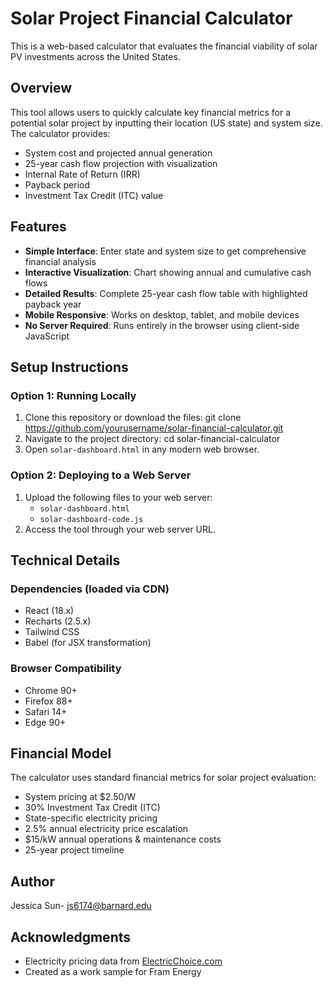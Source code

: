 

# Solar Project Financial Calculator

This is a web-based calculator that evaluates the financial viability of solar PV investments across the United States.


## Overview

This tool allows users to quickly calculate key financial metrics for a potential solar project by inputting their location (US state) and system size. The calculator provides:

- System cost and projected annual generation
- 25-year cash flow projection with visualization
- Internal Rate of Return (IRR)
- Payback period
- Investment Tax Credit (ITC) value

## Features

- **Simple Interface**: Enter state and system size to get comprehensive financial analysis
- **Interactive Visualization**: Chart showing annual and cumulative cash flows
- **Detailed Results**: Complete 25-year cash flow table with highlighted payback year
- **Mobile Responsive**: Works on desktop, tablet, and mobile devices
- **No Server Required**: Runs entirely in the browser using client-side JavaScript

## Setup Instructions

### Option 1: Running Locally

1. Clone this repository or download the files:
   git clone https://github.com/yourusername/solar-financial-calculator.git
2. Navigate to the project directory:
   cd solar-financial-calculator
3. Open `solar-dashboard.html` in any modern web browser.

### Option 2: Deploying to a Web Server

1. Upload the following files to your web server:
   - `solar-dashboard.html`
   - `solar-dashboard-code.js`
2. Access the tool through your web server URL.

## Technical Details

### Dependencies (loaded via CDN)
- React (18.x)
- Recharts (2.5.x)
- Tailwind CSS
- Babel (for JSX transformation)

### Browser Compatibility
- Chrome 90+
- Firefox 88+
- Safari 14+
- Edge 90+

## Financial Model

The calculator uses standard financial metrics for solar project evaluation:
- System pricing at $2.50/W
- 30% Investment Tax Credit (ITC)
- State-specific electricity pricing
- 2.5% annual electricity price escalation
- $15/kW annual operations & maintenance costs
- 25-year project timeline

## Author

Jessica Sun- js6174@barnard.edu

## Acknowledgments

- Electricity pricing data from [ElectricChoice.com](https://www.electricchoice.com/electricity-prices-by-state/)
- Created as a work sample for Fram Energy
